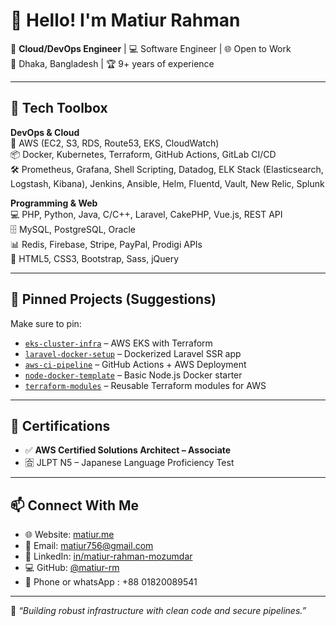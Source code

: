 # 👋 Hello! I'm Matiur Rahman

🚀 **Cloud/DevOps Engineer** | 💻 Software Engineer | 🌐 Open to Work  
📍 Dhaka, Bangladesh | 🏆 9+ years of experience

---

## 🧰 Tech Toolbox

**DevOps & Cloud**  
🚀 AWS (EC2, S3, RDS, Route53, EKS, CloudWatch)  
📦 Docker, Kubernetes, Terraform, GitHub Actions, GitLab CI/CD  
🛠️ Prometheus, Grafana, Shell Scripting, Datadog, ELK Stack (Elasticsearch, Logstash, Kibana), Jenkins, Ansible, Helm, Fluentd, Vault, New Relic, Splunk

**Programming & Web**  
💻 PHP, Python, Java, C/C++, Laravel, CakePHP, Vue.js, REST API  
🗄️ MySQL, PostgreSQL, Oracle  
📊 Redis, Firebase, Stripe, PayPal, Prodigi APIs  
🎨 HTML5, CSS3, Bootstrap, Sass, jQuery

---

## 📌 Pinned Projects (Suggestions)

Make sure to pin:  
- [`eks-cluster-infra`](https://github.com/matiur-rm/eks-cluster-infra) – AWS EKS with Terraform  
- [`laravel-docker-setup`](https://github.com/matiur-rm/laravel-docker-setup) – Dockerized Laravel SSR app  
- [`aws-ci-pipeline`](https://github.com/matiur-rm/aws-ci-pipeline) – GitHub Actions + AWS Deployment  
- [`node-docker-template`](https://github.com/matiur-rm/node-docker-template) – Basic Node.js Docker starter  
- [`terraform-modules`](https://github.com/matiur-rm/terraform-modules) – Reusable Terraform modules for AWS

---

## 📜 Certifications

- ✅ **AWS Certified Solutions Architect – Associate**   
- 🈴 JLPT N5 – Japanese Language Proficiency Test

---

## 📫 Connect With Me

- 🌐 Website: [matiur.me](http://www.matiur.me)  
- 📧 Email: [matiur756@gmail.com](mailto:matiur756@gmail.com)  
- 💼 LinkedIn: [in/matiur-rahman-mozumdar](https://www.linkedin.com/in/matiur-rahman-mozumdar/)  
- 💻 GitHub: [@matiur-rm](https://github.com/matiur-rm)  
- 📱 Phone or whatsApp : +88 01820089541

---

🧠 _“Building robust infrastructure with clean code and secure pipelines.”_
